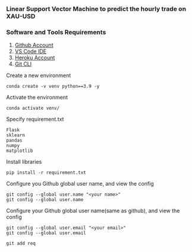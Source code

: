 ### Linear Support Vector Machine to predict the hourly trade on XAU-USD

### Software and Tools Requirements

1. [Github Account](https://github.com/)
2. [VS Code IDE](https://code.visualistudio.com/)
3. [Heroku Account](https://heroku.com/)
4. [Git CLI](https://git-scm.com/book/en/v2/Getting-STarted-The-Command-Line)

Create a new environment
```
conda create -v venv python==3.9 -y
```

Activate the environment
```
conda activate venv/
```

Specify requirement.txt
```
Flask
sklearn
pandas
numpy
matplotlib
```

Install libraries
```
pip install -r requirement.txt
```

Configure you Github global user name, and view the config
```
git config --global user.name "<your name>"
git config --global user.name
```

Configure your Github global user name(same as github), and view the config
```
git config --global user.email "<your email>"
git config --global user.email
```

```
git add req